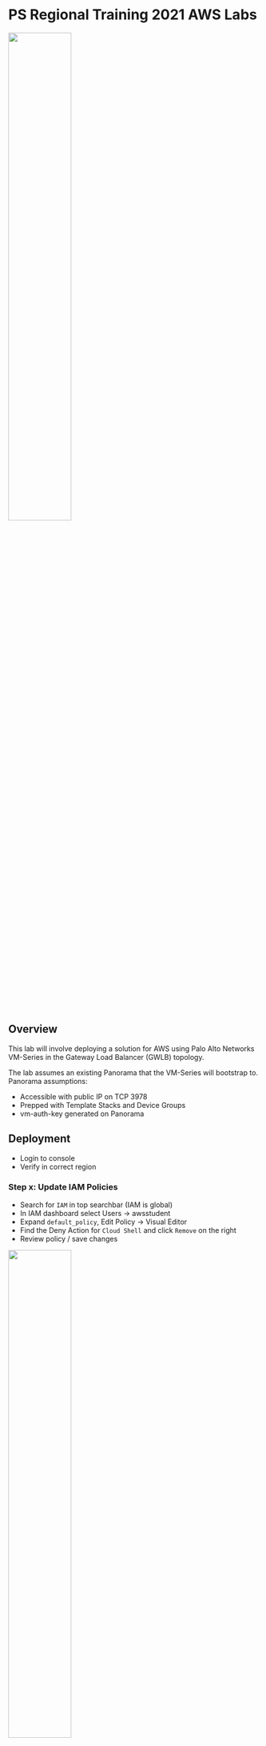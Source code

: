 # PS Regional Training 2021 AWS Labs


<img src="https://www.paloaltonetworks.com/content/dam/pan/en_US/images/logos/brand/primary-company-logo/Parent-logo.png" width=50% height=50%>

## Overview

This lab will involve deploying a solution for AWS using Palo Alto Networks VM-Series in the Gateway Load Balancer (GWLB) topology.

The lab assumes an existing Panorama that the VM-Series will bootstrap to. Panorama assumptions:
- Accessible with public IP on TCP 3978
- Prepped with Template Stacks and Device Groups
- vm-auth-key generated on Panorama

## Deployment

- Login to console
- Verify in correct region 

### Step x: Update IAM Policies


- Search for `IAM` in top searchbar (IAM is global)
- In IAM dashboard select Users -> awsstudent
- Expand `default_policy`, Edit Policy -> Visual Editor
- Find the Deny Action for `Cloud Shell` and click `Remove` on the right
- Review policy / save changes

<img src="https://user-images.githubusercontent.com/43679669/108776959-1882ba80-7531-11eb-8b8e-3247db81c3de.gif" width=50% height=50%>



### Step x: Launch CloudShell

- Search for `cloudshell` in top search bar

This lab will use cloudshell for access to AWS CLI and as a runtime environment to provision your lab resources in AWS using terraform. Cloudshell will have the same IAM role as your authenticated user and has some utilities (git, aws cli, etc) pre-installed. It is only available in limited regions currently.


- Check which Marketplace VM-Series images (AMIs) are available

This terraform deployment will look up the AMI ID to use for the deployment based on the variable `fw_version`. New AMIs are not always published for each minor release. Therefore, it is a good idea to verify what version AMI most closely matches your target version.

In cloud console, enter:

`aws ec2 describe-images --filters "Name=owner-alias,Values=aws-marketplace" --filters Name=name,Values=PA-VM-AWS-10* Name=product-code,Values=6njl1pau431dv1qxipg63mvah --region us-west-2`

How many different BYOL AMIs are avilable for 10.x in this region?

product-code is a global value that correlates with Palo Alto Networks marketplace offerings. This is global and the same across all regions. There will be changes to this as vm-flex offerings come live.

```
    "byol"  = "6njl1pau431dv1qxipg63mvah"
    "payg1" = "6kxdw3bbmdeda3o6i1ggqt4km"
    "payg2" = "806j2of0qy5osgjjixq9gqc6g"
```
The name tag of the image should be standard and can be used for the filter. For example `PA-VM-AWS-9.1*`, `PA-VM-AWS-9.1.3*`, `PA-VM-AWS-10*`. This is the same logic the terraform will use to lookup the AMI based on the `fw_version` variable.

**We see that 10.0.4 AMI is availble, so we will use that for the variable**


- Generate SSH Key in cloudshell

Any EC2 Instance must be associated with a SSH keypair, which is the default method of initial interactive login to instances. With successful bootstrapping, there should not be any need to connect to the VM-Series instances direclty with this key, but it is usually good to keep this key securely stored for any emergency backdoor access. For this lab, a keypair will be generated in the cloudshell and then terraform will create a corresponding object in AWS using the same key.

`ssh-keygen -f ~/.ssh/ps-lab -t rsa -C ps-lab`

- Download ssh key for use later to SSH to instances

Actions -> Download File -> Path: `/home/cloudshell-user/.ssh/ps-lab`

TODO: handle key differently, some will prefer PPK. Use QL default key that is created, we can look it up in terraform.


### Step x: Clone the Repository

- Download Terraform in Cloudshell

TODO: Replace with one-liner

```
wget https://releases.hashicorp.com/terraform/0.13.6/terraform_0.13.6_linux_amd64.zip
unzip terraform_0.13.6_linux_amd64.zip
rm terraform_0.13.6_linux_amd64.zip
mv terraform /home/cloudshell-user/bin/
```

Verify Terraform is installed
`terraform --version`



```
$ git clone https://github.com/PaloAltoNetworks/ps-regional-2021-aws-labs.git
```

### Step x: Update tfvars


- //TODO add notes about terraform general usage, handling sensitive values, etc

For simplicity, only the variable values that need to be modified are separated into a separate tfvars file.

- Change into terraform directory 

`cd ps-regional-2021-aws-labs/terraform/vmseries/`

- Use vim to modify `student.auto.tfvars`


- Update the specifics of your deployment
- Anything marked with `###` should be replaced with appropriate value

We will be using the newer feature for light bootstrapping that does not require S3 buckets. Essentially, all of the paramaters normally specific in init-cfg can now be passed directly to the instance via user-data.

```
firewalls = [
  {
    name    = "vmseries01"
    fw_tags = {}
    bootstrap_options = {
      mgmt-interface-swap = "enable"
      plugin-op-commands  = "aws-gwlb-inspect:enable"
      type                = "dhcp-client"
      hostname            = "lab###_vmseries01"
      panorama-server     = "###"
      panorama-server-2   = "###"
      tplname             = "TPL-STUDENT-STACK-###"
      dgname              = "DG-STUDENT-###"
      vm-auth-key         = "###"
      authcodes           = "###"
      #op-command-modes    = ""
    }
    interfaces = [
      { name = "vmseries01-data", index = "0" },
      { name = "vmseries01-mgmt", index = "1" },
    ]
  },
  {
    name    = "vmseries02"
    fw_tags = {}
    bootstrap_options = {
      mgmt-interface-swap = "enable"
      plugin-op-commands  = "aws-gwlb-inspect:enable"
      type                = "dhcp-client"
      hostname            = "lab#_vmseries02"
      panorama-server     = "###"
      panorama-server-2   = "###"
      tplname             = "###"
      dgname              = "###"
      vm-auth-key         = "###"
      authcodes           = "###"
      #op-command-modes    = ""
    }
    interfaces = [
      { name = "vmseries02-data", index = "0" },
      { name = "vmseries02-mgmt", index = "1" },
    ]
  }
]
```

### Step x: Apply Terraform

- Terraform init / apply

```
Plan: 168 to add, 0 to change, 0 to destroy.

Do you want to perform these actions?
  Terraform will perform the actions described above.
  Only 'yes' will be accepted to approve.

  Enter a value: yes
```

It should take 5-10 minutes for terraform to finish deploying all resources.

When complete, you will see a list of outputs. Copy these off locally so you can reference them in later steps. You can also come back to this directory in CloudShell and run `terraform output`. 



### Step x: Things to do while waiting on launch

All resources are now created in AWS, but it will be around 10 minutes until VM-Series are fully initialized and bootstrapped.

In the meantime, lets go look at what you built!


- Inspect VM-Series user data

EC2 Dashboard -> Instances -> Select `vmseries01` -> Actions -> Instance settings -> Edit user data

> Verify the values matches what was provided in your Lab Details

> What are some tradeoffs of using user-data method for bootstrap vs S3 bucket?

> What needs to happen if you have a typo or missed a value for bootstrap when you deployed?

---

- Get VM-Series instance screenshot

This can be useful to get a view of the console during launch. It is not interactive and must be manually refershed, but you can at least see some output related to bootstrap process or to troubleshoot if the VM-Series isn't booting properly or is in maintenance mode.

EC2 Dashboard -> Instances -> Select `vmseries01` -> Actions -> Monitor and troubleshoot -> Get instance screenshot

---

- Check VM-Series instance details


> &#10067; What is the instance type? Which BYOL model(s) would this instance type be appropriate for?

> &#10067; How many interfaces are associated to the VM-Series? Which interface is the default ENI for the instance? Which interfaces have public IPs associated?

> &#10067; Check the security group associated with the "data" interface. What is allowed inbound? What is the logic of this SG?

> &#10067; What Instance Profile was the VM-Series launched with? What actions does it allow? What are some other use-cases where you need to allow additional IAM permissions for the instance profile?

---

- Check cloudwatch bootstrap logs

Search for `cloudwatch` in the top search bar
Logs -> Log groups -> PaloAltoNetworksFirewalls

Assuming enough time has passed since launch, verify that the bootstrap operations completed successfully.

It is normal for the VMs to lose connectivity to Panorama initially after first joining.

> What is required to enable these logs during boot process?

---
- Look at VPC & TGW route tables, endpoints, correlate to the topology diagram


---
- Look at Load Balancers

Health probes of GWLB




### Step 50: Finished

Congratulations!

You have now successfully ….


Manual Last Updated: 2021-02-16
Lab Last Tested: -

